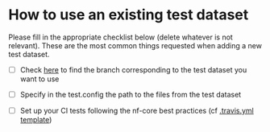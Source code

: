 # How to use an existing test dataset

Please fill in the appropriate checklist below (delete whatever is not relevant). These are the most common things requested when adding a new test dataset.

 - [ ] Check [here](https://github.com/nf-core/test-datasets/branches/all) to find the branch corresponding to the test dataset you want to use
 - [ ] Specify in the test.config the path to the files from the test dataset
 - [ ] Set up your CI tests following the nf-core best practices (cf [.travis.yml template](https://github.com/nf-core/tools/blob/dev/nf_core/pipeline-template/{{cookiecutter.name_noslash}}/.travis.yml))

